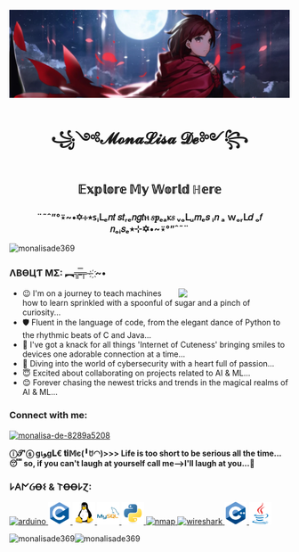 ![logo](https://github.com/monalisade369/monalisade369/blob/main/anime_banner_wall.jpg)
<h1 align="center" color="#5D3FD3">꧁༺𝓜𝓸𝓷𝓪𝓛𝓲𝓼𝓪 𝓓𝓮༻꧂</h1>
<h2 align="center" color="blue">𝔼𝕩𝕡𝕝𝕠𝕣𝕖 𝕄𝕪 𝕎𝕠𝕣𝕝𝕕 ℍ𝕖𝕣𝕖</h2>
<h3 align="center" color="#A020F0">¨˜ˆ”°⍣~•✡⊹٭ꜱᵢԼₑ𝑛𝑡 𝑠𝑡ᵣₑ𝑛𝑔𝑡ⲏ 𝑠𝒑ₑₐⲕ𝑠 ᵥₒԼᵤ𝑚ₑ𝑠 ᵢ𝑛 ₐ ｗₒᵣԼ𝑑 ₒ𝑓 𝑛ₒᵢ𝑠ₑ٭⊹✡•~⍣°”ˆ˜¨</h3>
<p align="left"> <img src="https://komarev.com/ghpvc/?username=monalisade369&label=Profile%20views&color=0e75b6&style=flat" alt="monalisade369" /> </p>

<h3 alignt="left">ΛBӨЦƬ MΣ: ︻╦̵̵̿╤─ ҉~•</h3>
<img align="right"width="200"src="https://media1.giphy.com/media/v1.Y2lkPTc5MGI3NjExZTNxZWxnOXp3NDdvZGV2dDZsajRibzBsdGxibWZzb2s3dW04N3FqYSZlcD12MV9pbnRlcm5hbF9naWZfYnlfaWQmY3Q9Zw/BferOKonYOspm28AiB/giphy.gif">

- 😉 I'm on a journey to teach machines how to learn sprinkled with a spoonful of sugar and a pinch of curiosity...
- 🛡️ Fluent in the language of code, from the elegant dance of Python to the rhythmic beats of C and Java...
- 🤗 I've got a knack for all things 'Internet of Cuteness' bringing smiles to devices one adorable connection at a time...
- 🤩 Diving into the world of cybersecurity with a heart full of passion...
- 😇 Excited about collaborating on projects related to AI & ML...
- 😊 Forever chasing the newest tricks and trends in the magical realms of AI & ML...
<h3 align="left">Connect with me:</h3>
<p align="left">
<a href="https://www.linkedin.com/in/monalisa-de-8289a5208" target="blank"><img align="center" src="https://raw.githubusercontent.com/rahuldkjain/github-profile-readme-generator/master/src/images/icons/Social/linked-in-alt.svg" alt="monalisa-de-8289a5208" height="30" width="40" /></a>
</p>
<b color="#FF4500">ⓘ𝓣'ⓢ gเﻮg𝐋€ 𝐭𝐢𝕄є(╹ꇴ◠)>>> </b> <b color="#E79A3F">Life is too short to be serious all the time...😴 so, if you can't laugh at yourself call me—>I'll laugh at you...🤭</b>
<h3 align="left">𐌋𐌀𐌍ᏵꝊ𐌔 & 𐌕ꝊꝊ𐌋Ɀ:</h3>
<p align="left"> <a href="https://www.arduino.cc/" target="_blank" rel="noreferrer"> <img src="https://cdn.worldvectorlogo.com/logos/arduino-1.svg" alt="arduino" width="40" height="40"/> </a> <a href="https://www.cprogramming.com/" target="_blank" rel="noreferrer"> <img src="https://raw.githubusercontent.com/devicons/devicon/master/icons/c/c-original.svg" alt="c" width="40" height="40"/> </a>  <a href="https://www.linux.org/" target="_blank" rel="noreferrer"> <img src="https://raw.githubusercontent.com/devicons/devicon/master/icons/linux/linux-original.svg" alt="linux" width="40" height="40"/> </a> <a href="https://www.mysql.com/" target="_blank" rel="noreferrer"> <img src="https://raw.githubusercontent.com/devicons/devicon/master/icons/mysql/mysql-original-wordmark.svg" alt="mysql" width="40" height="40"/> </a> <a href="https://www.python.org" target="_blank" rel="noreferrer"> <img src="https://raw.githubusercontent.com/devicons/devicon/master/icons/python/python-original.svg" alt="python" width="40" height="40"/> </a> <a href="https://nmap.org" target="_blank" rel="noreferrer"> <img
src="https://nmap.org/images/nmap-logo-256x256.png" alt="nmap" width="40" height="40"/> </a> <a href="https://www.wireshark.org" target="_blank" rel="noreferrer"> <img
src="https://cdn.icon-icons.com/icons2/1508/PNG/512/wireshark_104082.png" alt="wireshark" width="40" height="40"/> </a> <a href="https://isocpp.org/" target="_blank" rel="noreferrer"> <img src="https://raw.githubusercontent.com/devicons/devicon/master/icons/cplusplus/cplusplus-original.svg" alt="cplusplus" width="40" height="40"/> </a> <a href="https://www.java.com" target="_blank" rel="noreferrer"> <img src="https://raw.githubusercontent.com/devicons/devicon/master/icons/java/java-original.svg" alt="java" width="40" height="40"/> </a>
<p><img align="left" src="https://github-readme-stats.vercel.app/api/top-langs?username=monalisade369&show_icons=true&locale=en&layout=compact&theme=gotham" alt="monalisade369" /></p>

<p><img align="left" src="https://github-readme-streak-stats.herokuapp.com/?user=monalisade369&theme=gotham" alt="monalisade369" /></p>

